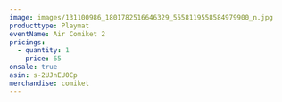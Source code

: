 ```yaml
---
image: images/131100986_1801782516646329_5558119558584979900_n.jpg
producttype: Playmat
eventName: Air Comiket 2
pricings:
  - quantity: 1
    price: 65
onsale: true
asin: s-2UJnEU0Cp
merchandise: comiket
---
```

